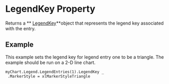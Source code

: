 
# LegendKey Property

Returns a  ** [LegendKey](ab90cb64-1f81-dfcb-7542-cba68964acba.md)**object that represents the legend key associated with the entry.


## Example

This example sets the legend key for legend entry one to be a triangle. The example should be run on a 2-D line chart.


```
myChart.Legend.LegendEntries(1).LegendKey _ 
 .MarkerStyle = xlMarkerStyleTriangle
```

